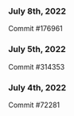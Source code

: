### July 8th, 2022

Commit #176961

### July 5th, 2022

Commit #314353


### July 4th, 2022

Commit #72281

